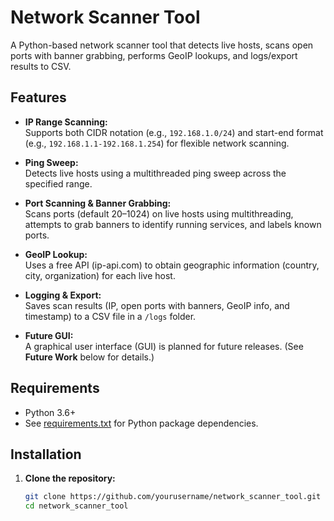 # Network Scanner Tool

A Python-based network scanner tool that detects live hosts, scans open ports with banner grabbing, performs GeoIP lookups, and logs/export results to CSV.

## Features

- **IP Range Scanning:**  
  Supports both CIDR notation (e.g., `192.168.1.0/24`) and start-end format (e.g., `192.168.1.1-192.168.1.254`) for flexible network scanning.

- **Ping Sweep:**  
  Detects live hosts using a multithreaded ping sweep across the specified range.

- **Port Scanning & Banner Grabbing:**  
  Scans ports (default 20–1024) on live hosts using multithreading, attempts to grab banners to identify running services, and labels known ports.

- **GeoIP Lookup:**  
  Uses a free API (ip-api.com) to obtain geographic information (country, city, organization) for each live host.

- **Logging & Export:**  
  Saves scan results (IP, open ports with banners, GeoIP info, and timestamp) to a CSV file in a `/logs` folder.

- **Future GUI:**  
  A graphical user interface (GUI) is planned for future releases. (See **Future Work** below for details.)

## Requirements

- Python 3.6+
- See [requirements.txt](requirements.txt) for Python package dependencies.

## Installation

1. **Clone the repository:**

   ```bash
   git clone https://github.com/yourusername/network_scanner_tool.git
   cd network_scanner_tool
